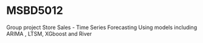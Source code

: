 # MSBD5012
Group project
Store Sales - Time Series Forecasting
Using models including ARIMA , LTSM, XGboost and River
